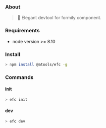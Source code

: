 ### About

> 🔧 Elegant devtool for formily component.

### Requirements

* node version >= 8.10

### Install

```bash
> npm install @atools/efc -g
```

### Commands

#### init

```bash
> efc init
```

#### dev

```bash
> efc dev
```

